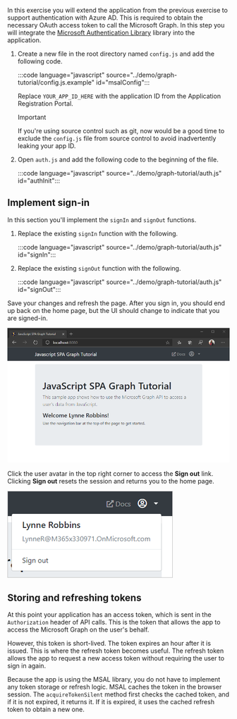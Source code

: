 <!-- markdownlint-disable MD002 MD041 -->

In this exercise you will extend the application from the previous exercise to support authentication with Azure AD. This is required to obtain the necessary OAuth access token to call the Microsoft Graph. In this step you will integrate the [Microsoft Authentication Library](https://github.com/AzureAD/microsoft-authentication-library-for-js) library into the application.

1. Create a new file in the root directory named `config.js` and add the following code.

    :::code language="javascript" source="../demo/graph-tutorial/config.js.example" id="msalConfig":::

    Replace `YOUR_APP_ID_HERE` with the application ID from the Application Registration Portal.

    > [!IMPORTANT]
    > If you're using source control such as git, now would be a good time to exclude the `config.js` file from source control to avoid inadvertently leaking your app ID.

1. Open `auth.js` and add the following code to the beginning of the file.

    :::code language="javascript" source="../demo/graph-tutorial/auth.js" id="authInit":::

## Implement sign-in

In this section you'll implement the `signIn` and `signOut` functions.

1. Replace the existing `signIn` function with the following.

    :::code language="javascript" source="../demo/graph-tutorial/auth.js" id="signIn":::

1. Replace the existing `signOut` function with the following.

    :::code language="javascript" source="../demo/graph-tutorial/auth.js" id="signOut":::

Save your changes and refresh the page. After you sign in, you should end up back on the home page, but the UI should change to indicate that you are signed-in.

![A screenshot of the home page after signing in](./images/user-signed-in.png)

Click the user avatar in the top right corner to access the **Sign out** link. Clicking **Sign out** resets the session and returns you to the home page.

![A screenshot of the dropdown menu with the Sign out link](./images/sign-out-button.png)

## Storing and refreshing tokens

At this point your application has an access token, which is sent in the `Authorization` header of API calls. This is the token that allows the app to access the Microsoft Graph on the user's behalf.

However, this token is short-lived. The token expires an hour after it is issued. This is where the refresh token becomes useful. The refresh token allows the app to request a new access token without requiring the user to sign in again.

Because the app is using the MSAL library, you do not have to implement any token storage or refresh logic. MSAL caches the token in the browser session. The `acquireTokenSilent` method first checks the cached token, and if it is not expired, it returns it. If it is expired, it uses the cached refresh token to obtain a new one.
